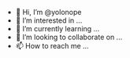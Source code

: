 - 👋 Hi, I’m @yolonope
- 👀 I’m interested in ...
- 🌱 I’m currently learning ...
- 💞️ I’m looking to collaborate on ...
- 📫 How to reach me ...

<!---
yolonope/yolonope is a ✨ special ✨ repository because its `README.md` (this file) appears on your GitHub profile.
You can click the Preview link to take a look at your changes.
--->
